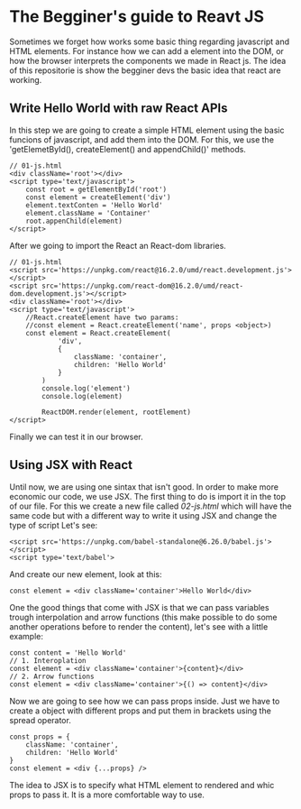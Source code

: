 # The Begginer's guide to Reavt JS
Sometimes we forget how works some basic thing regarding javascript and HTML elements. For instance how we can add a element into the DOM, or how the browser interprets the components we made in React js. The idea of this repositorie is show the begginer devs the basic idea that react are working.

## Write Hello World with raw React APIs
In this step we are going to create a simple HTML element using the basic funcions of javascript, and add them into the DOM. For this, we use the 'getElemetById(), createElement() and appendChild()' methods.
```
// 01-js.html
<div className='root'></div>
<script type='text/javascript'>
    const root = getElementById('root')
    const element = createElement('div')
    element.textConten = 'Hello World'
    element.className = 'Container'
    root.appenChild(element)
</script>
```
After we going to import the React an React-dom libraries.
```
// 01-js.html
<script src='https://unpkg.com/react@16.2.0/umd/react.development.js'></script>
<script src='https://unpkg.com/react-dom@16.2.0/umd/react-dom.development.js'></script>
<div className='root'></div>
<script type='text/javascript'>
    //React.createElement have two params:
    //const element = React.createElement('name', props <object>)
    const element = React.createElement(
            'div',
            {
                className: 'container',
                children: 'Hello World'
            }
        )
        console.log('element')
        console.log(element)

        ReactDOM.render(element, rootElement)
</script>
```
Finally we can test it in our browser.

## Using JSX with React
Until now, we are using one sintax that isn't good. In order to make more economic our code, we use JSX. The first thing to do is import it in the top of our file. For this we create a new file called *02-js.html* which will have the same code but with a different way to write it using JSX and change the type of script Let's see:
```
<script src='https://unpkg.com/babel-standalone@6.26.0/babel.js'></script>
<script type='text/babel'>
```

And create our new element, look at this:
```
const element = <div className='container'>Hello World</div>
```

One the good things that come with JSX is that we can pass variables trough interpolation and arrow functions (this make possible to do some another operations before to render the content), let's see with a little example:
```
const content = 'Hello World'
// 1. Interoplation
const element = <div className='container'>{content}</div>
// 2. Arrow functions
const element = <div className='container'>{() => content}</div>
```

Now we are going to see how we can pass props inside. Just we have to create a object with different props and put them in brackets using the spread operator.
```
const props = {
    className: 'container',
    children: 'Hello World'
}
const element = <div {...props} />
```

The idea to JSX is to specify what HTML element to rendered and whic props to pass it. It is a more comfortable way to use.